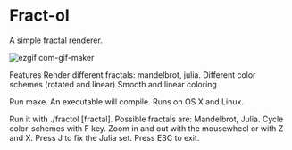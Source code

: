 # Fract-ol

A simple fractal renderer.

![ezgif com-gif-maker](https://user-images.githubusercontent.com/83786471/148645953-a272b901-7454-462d-8970-44d279a42ad6.gif)

Features
Render different fractals: mandelbrot, julia.
Different color schemes (rotated and linear)
Smooth and linear coloring

Run make. An executable will compile. Runs on OS X and Linux.






Run it with ./fractol [fractal]. 
Possible fractals are: Mandelbrot, Julia. 
Cycle color-schemes with F key. 
Zoom in and out with the mousewheel or with Z and X. 
Press J to fix the Julia set.
Press ESC to exit.
